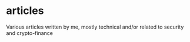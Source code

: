 # articles
Various articles written by me, mostly technical and/or related to security and crypto-finance
